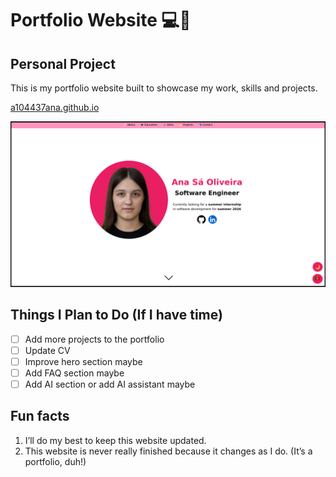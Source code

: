 # Portfolio Website 💻💼
## Personal Project

This is my portfolio website built to showcase my work, skills and projects.

[a104437ana.github.io](https://a104437ana.github.io/)

[![Website](site.png)](https://a104437ana.github.io/)

## Things I Plan to Do (If I have time)
- [ ] Add more projects to the portfolio
- [ ] Update CV
- [ ] Improve hero section maybe
- [ ] Add FAQ section maybe
- [ ] Add AI section or add AI assistant maybe

## Fun facts
1. I’ll do my best to keep this website updated.
2. This website is never really finished because it changes as I do. (It’s a portfolio, duh!)